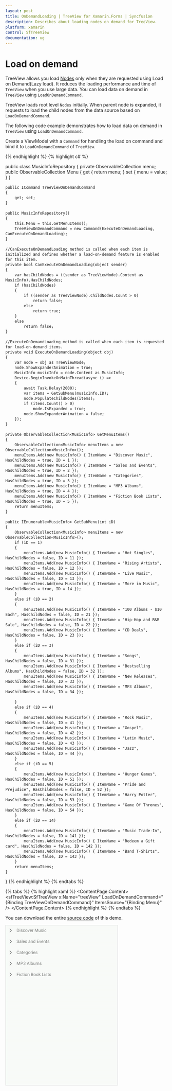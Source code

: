 ```yaml
---
layout: post
title: OnDemandLoading | TreeView for Xamarin.Forms | Syncfusion
description: Describes about loading nodes on demand for TreeView.
platform: xamarin
control: SfTreeView
documentation: ug
---
```


# Load on demand

TreeView allows you load [Nodes](https://help.syncfusion.com/cr/cref_files/xamarin/Syncfusion.SfTreeView.XForms~Syncfusion.XForms.TreeView.SfTreeView~Nodes.html) only when they are requested using Load on Demand(Lazy load). It reduces the loading performance and time of `TreeView` when you use large data. You can load data on demand in `TreeView` using `LoadOnDemandCommand`.

TreeView loads root level `Nodes` initially. When parent node is expanded, it requests to load the child nodes from the data source based on `LoadOnDemandCommand`.

The following code example demonstrates how to load data on demand in `TreeView` using `LoadOnDemandCommand`.

Create a ViewModel with a `Command` for handling the load on command and bind it to `LoadOnDemandCommand` of `TreeView`.

{% endhighlight %}
{% highlight c# %} 

public class MusicInfoRepository
{
    private ObservableCollection<MusicInfo> menu;
    public ObservableCollection<MusicInfo> Menu
    {
        get { return menu; }
        set { menu = value; }
    }

    public ICommand TreeViewOnDemandCommand
    {
        get; set;
    }

    public MusicInfoRepository()
    {
        this.Menu = this.GetMenuItems();
        TreeViewOnDemandCommand = new Command(ExecuteOnDemandLoading, CanExecuteOnDemandLoading);
    }

    //CanExecuteOnDemandLoading method is called when each item is initialized and defines whether a load-on-demand feature is enabled for this item.
    private bool CanExecuteOnDemandLoading(object sender)
    {
        var hasChildNodes = ((sender as TreeViewNode).Content as MusicInfo).HasChildNodes;
        if (hasChildNodes)
        {
            if ((sender as TreeViewNode).ChildNodes.Count > 0)
                return false;
            else
                return true;
        }
        else
            return false;
    }

    //ExecuteOnDemandLoading method is called when each item is requested for load-on-demand items.
    private void ExecuteOnDemandLoading(object obj)
    {
        var node = obj as TreeViewNode;
        node.ShowExpanderAnimation = true;
        MusicInfo musicInfo = node.Content as MusicInfo;
        Device.BeginInvokeOnMainThread(async () =>
        {
            await Task.Delay(2000);
            var items = GetSubMenu(musicInfo.ID);
            node.PopulateChildNodes(items);
            if (items.Count() > 0)
                node.IsExpanded = true;
            node.ShowExpanderAnimation = false;
        });
    }

    private ObservableCollection<MusicInfo> GetMenuItems()
    {
        ObservableCollection<MusicInfo> menuItems = new ObservableCollection<MusicInfo>();
        menuItems.Add(new MusicInfo() { ItemName = "Discover Music", HasChildNodes = true, ID = 1 });
        menuItems.Add(new MusicInfo() { ItemName = "Sales and Events", HasChildNodes = true, ID = 2 });
        menuItems.Add(new MusicInfo() { ItemName = "Categories", HasChildNodes = true, ID = 3 });
        menuItems.Add(new MusicInfo() { ItemName = "MP3 Albums", HasChildNodes = true, ID = 4 });
        menuItems.Add(new MusicInfo() { ItemName = "Fiction Book Lists", HasChildNodes = true, ID = 5 });
        return menuItems;
    }

    public IEnumerable<MusicInfo> GetSubMenu(int iD)
    {
        ObservableCollection<MusicInfo> menuItems = new ObservableCollection<MusicInfo>();
        if (iD == 1)
        {
            menuItems.Add(new MusicInfo() { ItemName = "Hot Singles", HasChildNodes = false, ID = 11 });
            menuItems.Add(new MusicInfo() { ItemName = "Rising Artists", HasChildNodes = false, ID = 12 });
            menuItems.Add(new MusicInfo() { ItemName = "Live Music", HasChildNodes = false, ID = 13 });
            menuItems.Add(new MusicInfo() { ItemName = "More in Music", HasChildNodes = true, ID = 14 });
        }
        else if (iD == 2)
        {
            menuItems.Add(new MusicInfo() { ItemName = "100 Albums - $10 Each", HasChildNodes = false, ID = 21 });
            menuItems.Add(new MusicInfo() { ItemName = "Hip-Hop and R&B Sale", HasChildNodes = false, ID = 22 });
            menuItems.Add(new MusicInfo() { ItemName = "CD Deals", HasChildNodes = false, ID = 23 });
        }
        else if (iD == 3)
        {
            menuItems.Add(new MusicInfo() { ItemName = "Songs", HasChildNodes = false, ID = 31 });
            menuItems.Add(new MusicInfo() { ItemName = "Bestselling Albums", HasChildNodes = false, ID = 32 });
            menuItems.Add(new MusicInfo() { ItemName = "New Releases", HasChildNodes = false, ID = 33 });
            menuItems.Add(new MusicInfo() { ItemName = "MP3 Albums", HasChildNodes = false, ID = 34 });

        }
        else if (iD == 4)
        {
            menuItems.Add(new MusicInfo() { ItemName = "Rock Music", HasChildNodes = false, ID = 41 });
            menuItems.Add(new MusicInfo() { ItemName = "Gospel", HasChildNodes = false, ID = 42 });
            menuItems.Add(new MusicInfo() { ItemName = "Latin Music", HasChildNodes = false, ID = 43 });
            menuItems.Add(new MusicInfo() { ItemName = "Jazz", HasChildNodes = false, ID = 44 });
        }
        else if (iD == 5)
        {
            menuItems.Add(new MusicInfo() { ItemName = "Hunger Games", HasChildNodes = false, ID = 51 });
            menuItems.Add(new MusicInfo() { ItemName = "Pride and Prejudice", HasChildNodes = false, ID = 52 });
            menuItems.Add(new MusicInfo() { ItemName = "Harry Potter", HasChildNodes = false, ID = 53 });
            menuItems.Add(new MusicInfo() { ItemName = "Game Of Thrones", HasChildNodes = false, ID = 54 });
        }
        else if (iD == 14)
        {
            menuItems.Add(new MusicInfo() { ItemName = "Music Trade-In", HasChildNodes = false, ID = 141 });
            menuItems.Add(new MusicInfo() { ItemName = "Redeem a Gift card", HasChildNodes = false, ID = 142 });
            menuItems.Add(new MusicInfo() { ItemName = "Band T-Shirts", HasChildNodes = false, ID = 143 });
        }
        return menuItems;
    }
}
{% endhighlight %}
{% endtabs %}

{% tabs %}
{% highlight xaml %}
<ContentPage  xmlns:x="http://schemas.microsoft.com/winfx/2009/xaml"
              xmlns:syncfusion="clr-namespace:Syncfusion.XForms.TreeView;assembly=Syncfusion.SfTreeView.XForms">
    <ContentPage.Content>
        <sfTreeView:SfTreeView x:Name="treeView"
                               LoadOnDemandCommand="{Binding TreeViewOnDemandCommand}"
                               ItemsSource="{Binding Menu}" /> 
    </ContentPage.Content>
</ContentPage>
{% endhighlight %}
{% endtabs %}

You can download the entire [source code](http://www.syncfusion.com/downloads/support/directtrac/general/ze/OnDemandLoading583866000) of this demo.

![Xamarin Forms TreeView with OnDemandLoading](TreeView_images/LoadOnDemand-Xamarin-Forms-TreeView.gif)